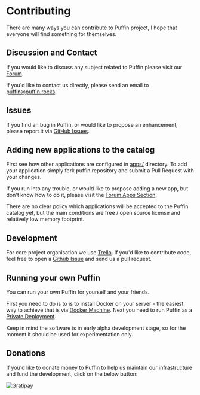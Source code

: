 # Contributing

There are many ways you can contribute to Puffin project, I hope that everyone will find something for themselves.

## Discussion and Contact

If you would like to discuss any subject related to Puffin please visit our [Forum](http://forum.puffin.rocks/).

If you'd like to contact us directly, please send an email to [puffin@puffin.rocks](mailto:puffin@puffin.rocks).

## Issues

If you find an bug in Puffin, or would like to propose an enhancement, 
please report it via [GitHub Issues](https://github.com/loomchild/puffin/issues).

## Adding new applications to the catalog

First see how other applications are configured in [apps/](apps/) directory. 
To add your application simply fork puffin repository and submit a Pull Request with your changes.

If you run into any trouble, or would like to propose adding a new app, but don't know how to do it, 
please visit the [Forum Apps Section](http://forum.puffin.rocks/t/apps).

There are no clear policy which applications will be accepted to the Puffin catalog yet,
but the main conditions are free / open source license and relatively low memory footprint.

## Development

For core project organisation we use [Trello](https://trello.com/b/ov1cHTtu). 
If you'd like to contribute code, feel free to open a [Github Issue](https://github.com/loomchild/puffin/issues) 
and send us a pull request.

## Running your own Puffin

You can run your own Puffin for yourself and your friends. 

First you need to do is to is to install Docker on your server - the easiest way to
achieve that is via [Docker Machine](README.md#docker-machine). 
Next you need to run Puffin as a [Private Deployment](README.md#private-deployment). 

Keep in mind the software is in early alpha development stage, so for the moment it should be used for 
experimentation only.

## Donations

If you'd like to donate money to Puffin to help us maintain our infrastructure and fund the development, 
click on the below button:

[![Gratipay](https://img.shields.io/gratipay/loomchild.svg)](https://gratipay.com/~loomchild/)
